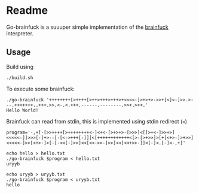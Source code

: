 # Readme

Go-brainfuck is a suuuper simple implementation of the [brainfuck](https://en.wikipedia.org/wiki/Brainfuck) interpreter.

## Usage

Build using

```shell
./build.sh
```

To execute some brainfuck:

```shell
./go-brainfuck '++++++++[>++++[>++>+++>+++>+<<<<-]>+>+>->>+[<]<-]>>.>---.+++++++..+++.>>.<-.<.+++.------.--------.>>+.>++.'
Hello World!
```

Brainfuck can read from stdin, this is implemented using stdin redirect (`<`)
```shell
program='-,+[-[>>++++[>++++++++<-]<+<-[>+>+>-[>>>]<[[>+<-]>>+>]<<<<<-]]>>>[-]+>--[-[<->+++[-]]]<[++++++++++++<[>-[>+>>]>[+[<+>-]>+>>]<<<<<-]>>[<+>-]>[-[-<<[-]>>]<<[<<->>-]>>]<<[<<+>>-]]<[-]<.[-]<-,+]'

echo hello > hello.txt
./go-brainfuck $program < hello.txt
uryyb

echo uryyb > uryyb.txt
./go-brainfuck $program < uryyb.txt
hello
```